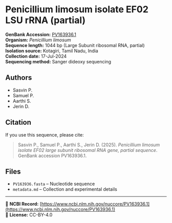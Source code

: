 # Penicillium limosum isolate EF02 LSU rRNA (partial)

**GenBank Accession:** [PV163936.1](https://www.ncbi.nlm.nih.gov/nuccore/PV163936.1)  
**Organism:** *Penicillium limosum*  
**Sequence length:** 1044 bp (Large Subunit ribosomal RNA, partial)  
**Isolation source:** Kotagiri, Tamil Nadu, India  
**Collection date:** 17-Jul-2024  
**Sequencing method:** Sanger dideoxy sequencing  

## Authors
- Sasvin P.  
- Samuel P.  
- Aarthi S.  
- Jerin D.  

## Citation
If you use this sequence, please cite:  
> Sasvin P., Samuel P., Aarthi S., Jerin D. (2025). *Penicillium limosum isolate EF02 large subunit ribosomal RNA gene, partial sequence*. GenBank accession PV163936.1.  

## Files
- `PV163936.fasta` – Nucleotide sequence  
- `metadata.md` – Collection and experimental details  

---

📌 **NCBI Record:** [https://www.ncbi.nlm.nih.gov/nuccore/PV163936.1](https://www.ncbi.nlm.nih.gov/nuccore/PV163936.1)  
📌 **License:** CC-BY-4.0  
